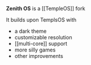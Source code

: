 **Zenith OS** is a [[TempleOS]] fork

It builds upon TemplsOS with
- a dark theme
- customizable resolution
- [[multi-core]] support
- more silly games
- other improvements